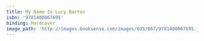 ```yaml
---
title: My Name Is Lucy Barton
isbn: '9781400067695'
binding: Hardcover
image_path: 'http://images.booksense.com/images/695/067/9781400067695.jpg'
---
```


